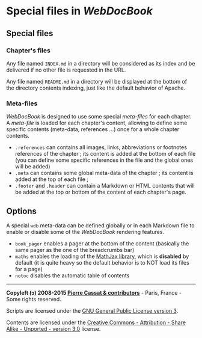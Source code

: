 Special files in *WebDocBook*
==========================

Special files
-------------

### Chapter's files

Any file named `INDEX.md` in a directory will be considered as its index and be delivered if 
no other file is requested in the URL.

Any file named `README.md` in a directory will be displayed at the bottom of the directory 
contents indexing, just like the default behavior of Apache.

### Meta-files

*WebDocBook* is designed to use some special *meta-files* for each chapter. A *meta-file* is
loaded for each chapter's content, allowing to define some specific contents (meta-data, references ...)
once for a whole chapter contents.

-   `.references` can contains all images, links, abbreviations or footnotes references of the chapter ;
    its content is added at the bottom of each file (you can define some specific references in
    the file and the global ones will be added)
-   `.meta` can contains some global meta-data of the chapter ; its content is added at the top of each
    file ;
-   `.footer` and `.header` can contain a Markdown or HTML contents that will be added at the top
    or bottom of the content of each chapter's page.


Options
-------

A special `wdb` meta-data can be defined globally or in each Markdown file to enable or disable
some of the *WebDocBook* rendering features.

-   `book_pager` enables a pager at the bottom of the content (basically the same pager as the
    one of the breadcrumbs bar)
-   `maths` enables the loading of the [MathJax library](), which is **disabled** by default
    (it is quite heavy so the default behavior is to NOT load its files for a page)
-   `notoc` disables the automatic table of contents



----
**Copyleft (ↄ) 2008-2015 [Pierre Cassat & contributors](http://webdocbook.com/)** - Paris, France - Some rights reserved.

Scripts are licensed under the [GNU General Public License version 3](http://www.gnu.org/licenses/gpl.html).

Contents are licensed under the [Creative Commons - Attribution - Share Alike - Unported - version 3.0](http://creativecommons.org/licenses/by-sa/3.0/) license.
